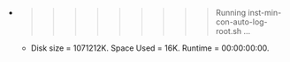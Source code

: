 * >>>>>>>>> Running inst-min-con-auto-log-root.sh ...
  * Disk size = 1071212K. Space Used = 16K. Runtime = 00:00:00:00.
